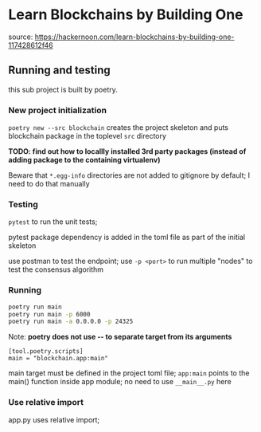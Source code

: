 # Learn Blockchains by Building One

source: <https://hackernoon.com/learn-blockchains-by-building-one-117428612f46>

## Running and testing

this sub project is built by poetry.

### New project initialization

`poetry new --src blockchain` creates the project skeleton and puts
blockchain package in the toplevel `src` directory

**TODO: find out how to locallly installed 3rd party packages (instead
of adding package to the containing virtualenv)**

Beware that `*.egg-info` directories are not added to gitignore by
default; I need to do that manually

### Testing

`pytest` to run the unit tests;

pytest package dependency is added in the toml file as part of the
initial skeleton

use postman to test the endpoint; use `-p <port>` to run multiple "nodes" to test the consensus algorithm

### Running

```bash
poetry run main
poetry run main -p 6000
poetry run main -a 0.0.0.0 -p 24325
```

Note: **poetry does not use -- to separate target from its arguments**

```text
[tool.poetry.scripts]
main = "blockchain.app:main"
```

main target must be defined in the project toml file; `app:main`
points to the main() function inside app module; no need to use
`__main__.py` here

### Use relative import

app.py uses relative import;
